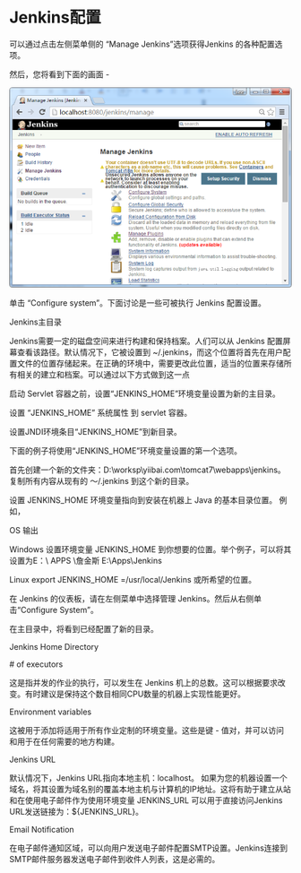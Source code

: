 # Jenkins配置

可以通过点击左侧菜单侧的 “Manage Jenkins”选项获得Jenkins 的各种配置选项。



然后，您将看到下面的画面 -

![](/assets/importC.png)

单击 “Configure system”。下面讨论是一些可被执行 Jenkins 配置设置。

Jenkins主目录

Jenkins需要一定的磁盘空间来进行构建和保持档案。人们可以从 Jenkins 配置屏幕查看该路径。默认情况下，它被设置到 ~/.jenkins，而这个位置将首先在用户配置文件的位置存储起来。在正确的环境中，需要更改此位置，适当的位置来存储所有相关的建立和档案。可以通过以下方式做到这一点



启动 Servlet 容器之前，设置“JENKINS\_HOME”环境变量设置为新的主目录。

设置 “JENKINS\_HOME” 系统属性 到 servlet 容器。

设置JNDI环境条目“JENKINS\_HOME”到新目录。

下面的例子将使用“JENKINS\_HOME”环境变量设置的第一个选项。

首先创建一个新的文件夹：D:\worksp\yiibai.com\tomcat7\webapps\jenkins。复制所有内容从现有的 〜/.jenkins 到这个新的目录。

设置 JENKINS\_HOME 环境变量指向到安装在机器上 Java 的基本目录位置。 例如，

OS	输出

Windows	设置环境变量 JENKINS\_HOME 到你想要的位置。举个例子，可以将其设置为E：\ APPS \詹金斯 E:\Apps\Jenkins

Linux	export JENKINS\_HOME =/usr/local/Jenkins 或所希望的位置。

在 Jenkins 的仪表板，请在左侧菜单中选择管理 Jenkins。然后从右侧单击“Configure System”。

在主目录中，将看到已经配置了新的目录。

Jenkins Home Directory

\# of executors



 

这是指并发的作业的执行，可以发生在 Jenkins 机上的总数。这可以根据要求改变。有时建议是保持这个数目相同CPU数量的机器上实现性能更好。

Environment variables

这被用于添加将适用于所有作业定制的环境变量。这些是键 - 值对，并可以访问和用于在任何需要的地方构建。

Jenkins URL

默认情况下，Jenkins URL指向本地主机：localhost。 如果为您的机器设置一个域名，将其设置为域名别的覆盖本地主机与计算机的IP地址。这将有助于建立从站和在使用电子邮件作为使用环境变量 JENKINS\_URL 可以用于直接访问Jenkins URL发送链接为：${JENKINS\_URL}。



Email Notification

在电子邮件通知区域，可以向用户发送电子邮件配置SMTP设置。Jenkins连接到SMTP邮件服务器发送电子邮件到收件人列表，这是必需的。

